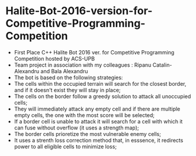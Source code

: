 # Halite-Bot-2016-version-for-Competitive-Programming-Competition
- First Place C++ Halite Bot 2016 ver. for Competitive Programming Competition hosted by ACS-UPB
- Team project in association with my colleagues : Ripanu Catalin-Alexandru and Bala Alexandru
- The bot is based on the following strategies:
- The cells within the occupied terrain will search for the closest border, and if it doesn't exist they will stay in place;
- The cells on the border follow a greedy solution to attack all unoccupied cells;
- They will immediately attack any empty cell and if there are multiple empty cells, the one with the most score will be selected;
- If a border cell is unable to attack it will search for a cell with which it can fuse without overflow (it uses a strength map);
- The border cells prioretize the most vulnerable enemy cells;
- It uses a strenth loss correction method that, in esssence, it redirects power to all eligible cells to minimize loss;
